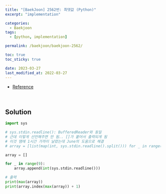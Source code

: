```yaml
---
title: "[BaekJoon] 2562번: 최댓값 (Python)"
excerpt: "implementation"

categories:
  - Baekjoon
tags:
  - [python, implementation]

permalink: /baekjoon/baekjoon-2562/

toc: true
toc_sticky: true

date: 2023-03-27
last_modified_at: 2022-03-27
---
```


- [Reference](https://www.acmicpc.net/problem/2562)

<br>

## Solution

```python
import sys

# sys.stdin.readline(): BufferedReader와 동일
# 근데 이렇게 선언해주면 안 됨.. []가 붙어서 출력되게 됨
# 이것 땜에 1시간 가까이 날렸는데 June의 도움으로 해결
# array = [list(map(int, sys.stdin.readline().split())) for _ in range(9)]

array = []

for _ in range(9):
    array.append(int(sys.stdin.readline()))

# 출력
print(max(array))
print(array.index(max(array)) + 1)
```